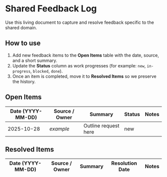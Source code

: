 <!-- Feedback tracker for Shared workstreams. Update as items are addressed. -->

# Shared Feedback Log

Use this living document to capture and resolve feedback specific to the shared domain.

## How to use

1. Add new feedback items to the **Open Items** table with the date, source, and a short summary.
2. Update the **Status** column as work progresses (for example: `new`, `in-progress`, `blocked`, `done`).
3. Once an item is completed, move it to **Resolved Items** so we preserve the history.

## Open Items

| Date (YYYY-MM-DD) | Source / Owner | Summary | Status | Notes |
| --- | --- | --- | --- | --- |
| 2025-10-28 | _example_ | Outline request here | new | |

## Resolved Items

| Date (YYYY-MM-DD) | Source / Owner | Summary | Resolution Date | Notes |
| --- | --- | --- | --- | --- |

